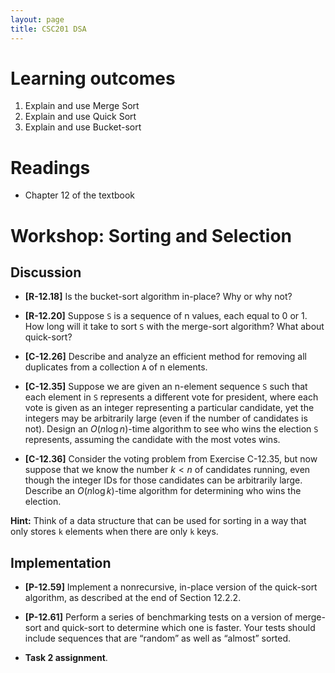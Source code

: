```yaml
---
layout: page
title: CSC201 DSA
---
```


# Learning outcomes
1.   Explain and use Merge Sort
2.   Explain and use Quick Sort
3.   Explain and use Bucket-sort



# Readings

*   Chapter 12 of the textbook



# Workshop: Sorting and Selection

## Discussion

*   **[R-12.18]** Is the bucket-sort algorithm in-place? Why or why not?



*   **[R-12.20]** Suppose `S` is a sequence of n values, each equal to 0 or 1. How long will it take to sort `S` with the merge-sort algorithm? What about quick-sort?



*   **[C-12.26]** Describe and analyze an efficient method for removing all duplicates from a collection `A` of n elements.



*   **[C-12.35]** Suppose we are given an n-element sequence `S` such that each element in `S` represents a different vote for president, where each vote is given as an integer representing a particular candidate, yet the integers may be arbitrarily large (even if the number of candidates is not). Design an $O(n\log n)$-time algorithm to see who wins the election `S` represents, assuming the candidate with the most votes wins.



*   **[C-12.36]** Consider the voting problem from Exercise C-12.35, but now suppose that we know the number $k < n$ of candidates running, even though the integer IDs for those candidates can be arbitrarily large. Describe an $O(n\log k)$-time algorithm for determining who wins the election.

**Hint:** Think of a data structure that can be used for sorting in a way that only stores `k` elements when there are only `k` keys.

## Implementation

* **[P-12.59]** Implement a nonrecursive, in-place version of the quick-sort algorithm, as described at the end of Section 12.2.2.



* **[P-12.61]** Perform a series of benchmarking tests on a version of merge-sort and quick-sort to determine which one is faster. Your tests should include sequences that are “random” as well as “almost” sorted.



*   **Task 2 assignment**.
